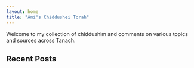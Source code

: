 ```yaml
---
layout: home
title: "Ami's Chiddushei Torah"
---
```


Welcome to my collection of chiddushim and comments on various topics and sources across Tanach.

## Recent Posts
<!-- Jekyll will automatically list your recent posts here -->

<!--
## Browse by Category
- [Torah]({{ site.baseurl }}/categories/torah/)
- [Nevi'im]({{ site.baseurl }}/categories/neviim/)
- [Ketuvim]({{ site.baseurl }}/categories/ketuvim/)

## Browse by Theme
- [Divine Service]({{ site.baseurl }}/tags/divine-service/)
- [Spiritual Practice]({{ site.baseurl }}/tags/spiritual-practice/)
- [Leadership]({{ site.baseurl }}/tags/leadership/)
-->
